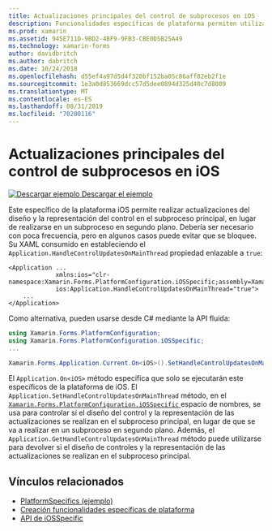 ```yaml
---
title: Actualizaciones principales del control de subprocesos en iOS
description: Funcionalidades específicas de plataforma permiten utilizar la funcionalidad que solo está disponible en una plataforma concreta, sin necesidad de implementar los representadores personalizados o los efectos. En este artículo se explica cómo consumir los específicos de la plataforma iOS que permiten realizar las actualizaciones del diseño y la representación del control en el subproceso principal.
ms.prod: xamarin
ms.assetid: 945E711D-9BD2-4BF9-9FB3-CBE0D5B25A49
ms.technology: xamarin-forms
author: davidbritch
ms.author: dabritch
ms.date: 10/24/2018
ms.openlocfilehash: d55ef4a97d5d4f320bf152ba05c86aff82eb2f1e
ms.sourcegitcommit: 1e3a0d853669dcc57d5dee0894d325d40c7d8009
ms.translationtype: MT
ms.contentlocale: es-ES
ms.lasthandoff: 08/31/2019
ms.locfileid: "70200116"
---
```

# <a name="main-thread-control-updates-on-ios"></a>Actualizaciones principales del control de subprocesos en iOS

[![Descargar ejemplo](~/media/shared/download.png) Descargar el ejemplo](https://docs.microsoft.com/samples/xamarin/xamarin-forms-samples/userinterface-platformspecifics)

Este específico de la plataforma iOS permite realizar actualizaciones del diseño y la representación del control en el subproceso principal, en lugar de realizarse en un subproceso en segundo plano. Debería ser necesario con poca frecuencia, pero en algunos casos puede evitar que se bloquee. Su XAML consumido en estableciendo el `Application.HandleControlUpdatesOnMainThread` propiedad enlazable a `true`:

```xaml
<Application ...
             xmlns:ios="clr-namespace:Xamarin.Forms.PlatformConfiguration.iOSSpecific;assembly=Xamarin.Forms.Core"
             ios:Application.HandleControlUpdatesOnMainThread="true">
    ...
</Application>
```

Como alternativa, pueden usarse desde C# mediante la API fluida:

```csharp
using Xamarin.Forms.PlatformConfiguration;
using Xamarin.Forms.PlatformConfiguration.iOSSpecific;
...

Xamarin.Forms.Application.Current.On<iOS>().SetHandleControlUpdatesOnMainThread(true);
```

El `Application.On<iOS>` método especifica que solo se ejecutarán este específicos de la plataforma de iOS. El `Application.SetHandleControlUpdatesOnMainThread` método, en el [ `Xamarin.Forms.PlatformConfiguration.iOSSpecific` ](xref:Xamarin.Forms.PlatformConfiguration.iOSSpecific) espacio de nombres, se usa para controlar si el diseño del control y la representación de las actualizaciones se realizan en el subproceso principal, en lugar de que se va a realizar en un subproceso en segundo plano. Además, el `Application.GetHandleControlUpdatesOnMainThread` método puede utilizarse para devolver si el diseño de controles y la representación de las actualizaciones se realizan en el subproceso principal.

## <a name="related-links"></a>Vínculos relacionados

- [PlatformSpecifics (ejemplo)](https://docs.microsoft.com/samples/xamarin/xamarin-forms-samples/userinterface-platformspecifics)
- [Creación funcionalidades específicas de plataforma](~/xamarin-forms/platform/platform-specifics/index.md#creating-platform-specifics)
- [API de iOSSpecific](xref:Xamarin.Forms.PlatformConfiguration.iOSSpecific)
